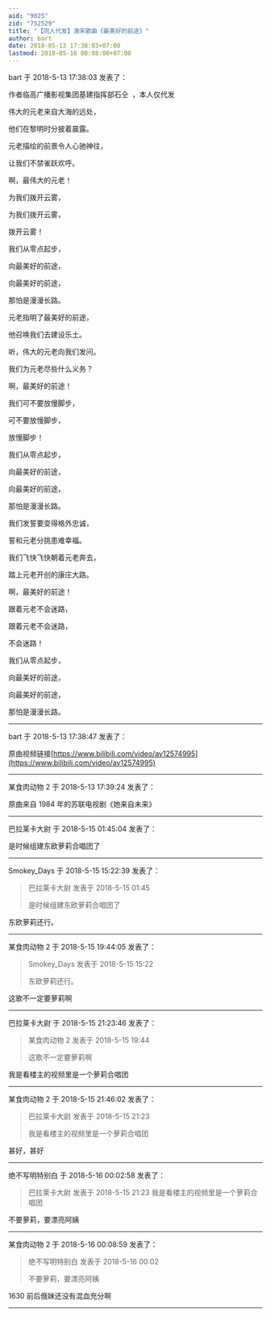 ```yaml
---
aid: "9025"
zid: "752529"
title: "【同人代发】澳宋歌曲《最美好的前途》"
author: bart
date: 2018-05-13 17:38:03+07:00
lastmod: 2018-05-16 00:08:00+07:00
---
```


bart 于 2018-5-13 17:38:03 发表了：

作者临高广播影视集团基建指挥部石仝  ，本人仅代发

伟大的元老来自大海的远处，

他们在黎明时分披着晨露。

元老描绘的前景令人心驰神往，

让我们不禁雀跃欢呼。

啊，最伟大的元老！

为我们拨开云雾，

为我们拨开云雾，

拨开云雾！

我们从零点起步，

向最美好的前途，

向最美好的前途，

那怕是漫漫长路。

元老指明了最美好的前途，

他召唤我们去建设乐土。

听，伟大的元老向我们发问。

我们为元老尽些什么义务？

啊，最美好的前途！

我们可不要放慢脚步，

可不要放慢脚步，

放慢脚步！

我们从零点起步，

向最美好的前途，

向最美好的前途，

那怕是漫漫长路。

我们发誓要变得格外忠诚，

誓和元老分挑患难幸福。

我们飞快飞快朝着元老奔去，

踏上元老开创的康庄大路。

啊，最美好的前途！

跟着元老不会迷路，

跟着元老不会迷路，

不会迷路！

我们从零点起步，

向最美好的前途，

向最美好的前途，

那怕是漫漫长路。

---

bart 于 2018-5-13 17:38:47 发表了：

原曲视频链接[https://www.bilibili.com/video/av12574995](https://www.bilibili.com/video/av12574995)

---

某食肉动物 2 于 2018-5-13 17:39:24 发表了：

原曲来自 1984 年的苏联电视剧《她来自未来》

---

巴拉莱卡大尉 于 2018-5-15 01:45:04 发表了：

是时候组建东欧萝莉合唱团了

---

Smokey_Days 于 2018-5-15 15:22:39 发表了：

> 巴拉莱卡大尉 发表于 2018-5-15 01:45
>
> 是时候组建东欧萝莉合唱团了

东欧萝莉还行。

---

某食肉动物 2 于 2018-5-15 19:44:05 发表了：

> Smokey_Days 发表于 2018-5-15 15:22
>
> 东欧萝莉还行。

这歌不一定要萝莉啊

---

巴拉莱卡大尉 于 2018-5-15 21:23:46 发表了：

> 某食肉动物 2 发表于 2018-5-15 19:44
>
> 这歌不一定要萝莉啊

我是看楼主的视频里是一个萝莉合唱团

---

某食肉动物 2 于 2018-5-15 21:46:02 发表了：

> 巴拉莱卡大尉 发表于 2018-5-15 21:23
>
> 我是看楼主的视频里是一个萝莉合唱团

甚好，甚好

---

绝不写明特别白 于 2018-5-16 00:02:58 发表了：

> 巴拉莱卡大尉 发表于 2018-5-15 21:23 我是看楼主的视频里是一个萝莉合唱团

不要萝莉，要漂亮阿姨

---

某食肉动物 2 于 2018-5-16 00:08:59 发表了：

> 绝不写明特别白 发表于 2018-5-16 00:02
>
> 不要萝莉，要漂亮阿姨

1630 前后俄妹还没有混血充分啊

---
